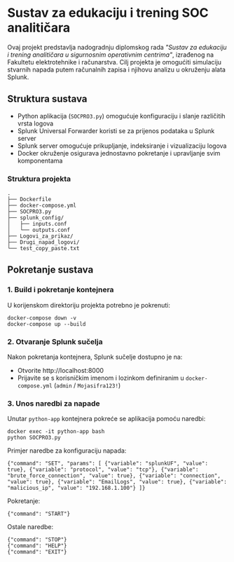 # Sustav za edukaciju i trening SOC analitičara

Ovaj projekt predstavlja nadogradnju diplomskog rada *"Sustav za edukaciju i trening analitičara u sigurnosnim operativnim centrima"*, izrađenog na Fakultetu elektrotehnike i računarstva. Cilj projekta je omogućiti simulaciju stvarnih napada putem računalnih zapisa i njihovu analizu u okruženju alata Splunk.

## Struktura sustava

- Python aplikacija (`SOCPRO3.py`) omogućuje konfiguraciju i slanje različitih vrsta logova
- Splunk Universal Forwarder koristi se za prijenos podataka u Splunk server
- Splunk server omogućuje prikupljanje, indeksiranje i vizualizaciju logova
- Docker okruženje osigurava jednostavno pokretanje i upravljanje svim komponentama

### Struktura projekta

```
.
├── Dockerfile
├── docker-compose.yml
├── SOCPRO3.py
├── splunk_config/
│   ├── inputs.conf
│   └── outputs.conf
├── Logovi_za_prikaz/
├── Drugi_napad_logovi/
└── test_copy_paste.txt
```

## Pokretanje sustava

### 1. Build i pokretanje kontejnera

U korijenskom direktoriju projekta potrebno je pokrenuti:

```
docker-compose down -v
docker-compose up --build
```

### 2. Otvaranje Splunk sučelja

Nakon pokretanja kontejnera, Splunk sučelje dostupno je na:

- Otvorite http://localhost:8000
- Prijavite se s korisničkim imenom i lozinkom definiranim u `docker-compose.yml` (`admin` / `Mojasifra123!`)

### 3. Unos naredbi za napade

Unutar `python-app` kontejnera pokreće se aplikacija pomoću naredbi:

```
docker exec -it python-app bash
python SOCPRO3.py
```

Primjer naredbe za konfiguraciju napada:

```
{"command": "SET", "params": [ {"variable": "splunkUF", "value": true}, {"variable": "protocol", "value": "tcp"}, {"variable": "brute_force_connection", "value": true}, {"variable": "connection", "value": true}, {"variable": "EmailLogs", "value": true}, {"variable": "malicious_ip", "value": "192.168.1.100"} ]}
```

Pokretanje:

```
{"command": "START"}
```

Ostale naredbe:

```
{"command": "STOP"}
{"command": "HELP"}
{"command": "EXIT"}
```